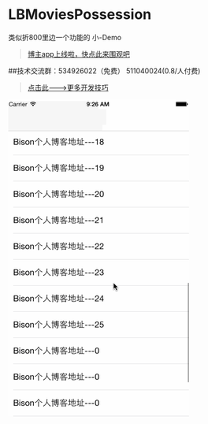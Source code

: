 # LBMoviesPossession
类似折800里边一个功能的 小-Demo

> [博主app上线啦，快点此来围观吧](https://itunes.apple.com/us/app/it-blog-zi-xueios-kai-fa-jin/id1067787090?l=zh&ls=1&mt=8)<br>

##技术交流群：534926022（免费）   511040024(0.8/人付费)

> [点击此--->更多开发技巧](http://allluckly.cn/) <br>


![(LBMoviesPossession)](https://github.com/AllLuckly/LBMoviesPossession/blob/master/Move.gif?raw=true)
